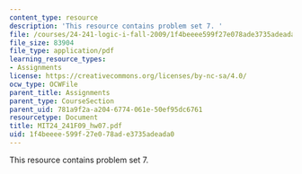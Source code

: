 ```yaml
---
content_type: resource
description: 'This resource contains problem set 7. '
file: /courses/24-241-logic-i-fall-2009/1f4beeee599f27e078ade3735adeada0_MIT24_241F09_hw07.pdf
file_size: 83904
file_type: application/pdf
learning_resource_types:
- Assignments
license: https://creativecommons.org/licenses/by-nc-sa/4.0/
ocw_type: OCWFile
parent_title: Assignments
parent_type: CourseSection
parent_uid: 781a9f2a-a204-6774-061e-50ef95dc6761
resourcetype: Document
title: MIT24_241F09_hw07.pdf
uid: 1f4beeee-599f-27e0-78ad-e3735adeada0
---
```

This resource contains problem set 7. 
